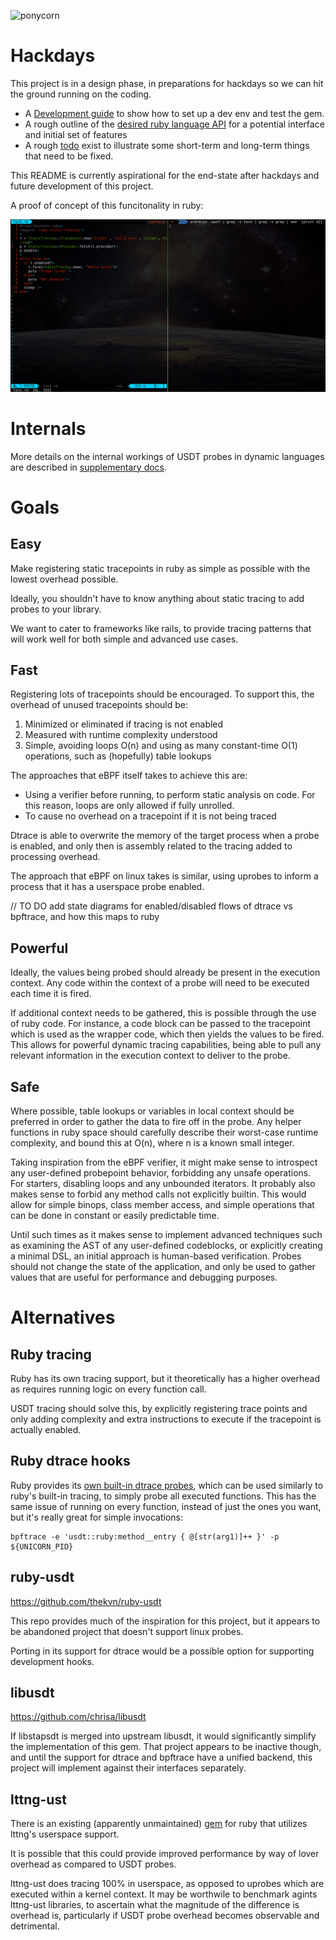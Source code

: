 ![ponycorn](http://www.brendangregg.com/blog/images/2015/pony_ebpf01_small.png)

# Hackdays

This project is in a design phase, in preparations for hackdays so we can hit the ground running on the coding.

* A [Development guide](./DEVELOPMENT.md) to show how to set up a dev env and test the gem.
* A rough outline of the [desired ruby language API](./docs/ruby-interface.md) for a potential interface and initial set of features
* A rough [todo](./TODO.md) exist to illustrate some short-term and long-term things that need to be fixed.

This README is currently aspirational for the end-state after hackdays and future development of this project.

A proof of concept of this funcitonality in ruby:

![probegif](./docs/probetest.gif)

# Internals

More details on the internal workings of USDT probes in dynamic languages are described in [supplementary docs](./docs/internals.md).

# Goals

## Easy

Make registering static tracepoints in ruby as simple as possible with the lowest overhead possible.

Ideally, you shouldn't have to know anything about static tracing to add probes to your library.

We want to cater to frameworks like rails, to provide tracing patterns that will work well for both simple and advanced use cases.

## Fast

Registering lots of tracepoints should be encouraged. To support this, the overhead of unused tracepoints should be:

1. Minimized or eliminated if tracing is not enabled
1. Measured with runtime complexity understood
1. Simple, avoiding loops O(n) and using as many constant-time O(1) operations, such as (hopefully) table lookups

The approaches that eBPF itself takes to achieve this are:

- Using a verifier before running, to perform static analysis on code. For this reason, loops are only allowed if fully unrolled.
- To cause no overhead on a tracepoint if it is not being traced

Dtrace is able to overwrite the memory of the target process when a probe is enabled, and only then is assembly related to the tracing added to processing overhead.

The approach that eBPF on linux takes is similar, using uprobes to inform a process that it has a userspace probe enabled.

// TO DO add state diagrams for enabled/disabled flows of dtrace vs bpftrace, and how this maps to ruby

## Powerful

Ideally, the values being probed should already be present in the execution context. Any code within the context of a probe will need to be executed each time it is fired. 

If additional context needs to be gathered, this is possible through the use of ruby code. For instance, a code block can be passed to the tracepoint which is used as the wrapper code, which then yields the values to be fired. This allows for powerful dynamic tracing capabilities, being able to pull any relevant information in the execution context to deliver to the probe.

## Safe

Where possible, table lookups or variables in local context should be preferred in order to gather the data to fire off in the probe. Any helper functions in ruby space should carefully describe their worst-case runtime complexity, and bound this at O(n), where n is a known small integer.

Taking inspiration from the eBPF verifier, it might make sense to introspect any user-defined probepoint behavior, forbidding any unsafe operations. For starters, disabling loops and any unbounded iterators. It probably also makes sense to forbid any method calls not explicitly builtin. This would allow for simple binops, class member access, and simple operations that can be done in constant or easily predictable time.

Until such times as it makes sense to implement advanced techniques such as examining the AST of any user-defined codeblocks, or explicitly creating a minimal DSL, an initial approach is human-based verification. Probes should not change the state of the application, and only be used to gather values that are useful for performance and debugging purposes.

# Alternatives

## Ruby tracing

Ruby has its own tracing support, but it  theoretically has a higher overhead as requires running logic on every function call.

USDT tracing should solve this, by explicitly registering trace points and only adding complexity and extra instructions to
execute if the tracepoint is actually enabled.

## Ruby dtrace hooks

Ruby provides its [own built-in dtrace probes](https://github.com/ruby/ruby/blob/4444025d16ae1a586eee6a0ac9bdd09e33833f3c/probes.d), which can be used similarly to ruby's built-in tracing, to simply probe all executed functions. This has the same issue of running on every function, instead of just the ones you want, but it's really great for simple invocations:

```
bpftrace -e 'usdt::ruby:method__entry { @[str(arg1)]++ }' -p ${UNICORN_PID}
```

## ruby-usdt

https://github.com/thekvn/ruby-usdt

This repo provides much of the inspiration for this project, but it appears to be abandoned project that doesn't support linux probes.

Porting in its support for dtrace would be a possible option for supporting development hooks.

## libusdt

https://github.com/chrisa/libusdt

If libstapsdt is merged into upstream libusdt, it would significantly simplify the implementation of this gem. That project appears to be inactive though, and until the support for dtrace and bpftrace have a unified backend, this project will implement against their interfaces separately.

## lttng-ust

There is an existing (apparently unmaintained) [gem](https://github.com/riddochc/lttng-agent-ruby) for ruby that utilizes lttng's userspace support.

It is possible that this could provide improved performance by way of lover overhead as compared to USDT probes.

lttng-ust does tracing 100% in userspace, as opposed to uprobes which are executed within a kernel context. It may be worthwile to benchmark agints lttng-ust libraries, to ascertain what the magnitude of the difference is overhead is, particularly if USDT probe overhead becomes observable and detrimental.
